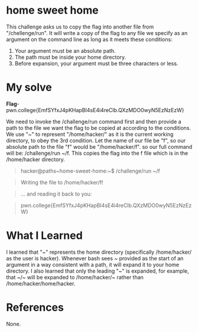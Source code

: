 # home sweet home
This challenge asks us to copy the flag into another file from "/chellenge/run". It will write a copy of the flag to any file we specify as an argument on the command line as long as it meets these conditions:
1) Your argument must be an absolute path.
2) The path must be inside your home directory.
3) Before expansion, your argument must be three characters or less.
# My solve 
**Flag**-pwn.college{EmfSYfxJ4pKHapBI4sE4i4reClb.QXzMDO0wyN5EzNzEzW}

We need to invoke the /challenge/run command first and then provide a path to the file we want the flag to be copied at according to the conditions.
We use "~" to represent "/home/hacker/" as it is the current working directory, to obey the 3rd condition. Let the name of our file be "f", so our absolute path to the file "f" would be "/home/hacker/f".
so our full command will be: /challenge/run ~/f. This copies the flag into the f file which is in the /home/hacker directory.
>hacker@paths~home-sweet-home:~$ /challenge/run ~/f

>Writing the file to /home/hacker/f!

>... and reading it back to you:

>pwn.college{EmfSYfxJ4pKHapBI4sE4i4reClb.QXzMDO0wyN5EzNzEzW}
# What I Learned
I learned that "~" represents the home directory (specifically /home/hacker/ as the user is hacker). 
Whenever bash sees ~ provided as the start of an argument in a way consistent with a path, it will expand it to your home directory. 
I also learned that only the leading "~" is expanded, for example, that ~/~ will be expanded to /home/hacker/~ rather than /home/hacker/home/hacker.
# References
None.
